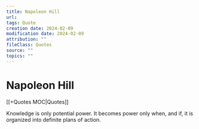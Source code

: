 ```yaml
---
title: Napoleon Hill
url: 
tags: Quote
creation date: 2024-02-09
modification date: 2024-02-09
attribution: ""
fileClass: Quotes
source: ""
topics: ""
---
```


# Napoleon Hill

[[+Quotes MOC|Quotes]]

Knowledge is only potential power. It becomes power only when, and if, it is organized into definite plans of action.
